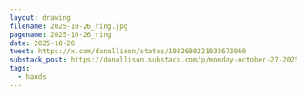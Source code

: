 ```yaml
---
layout: drawing
filename: 2025-10-26_ring.jpg
pagename: 2025-10-26_ring
date: 2025-10-26
tweet: https://x.com/danallison/status/1982690221033673060
substack_post: https://danallison.substack.com/p/monday-october-27-2025
tags:
  - hands
---
```

